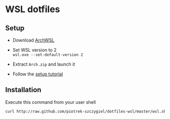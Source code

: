 # WSL dotfiles

## Setup

- Download [ArchWSL](https://github.com/yuk7/ArchWSL/releases/latest/download/Arch.zip)

- Set WSL version to 2  
  `wsl.exe --set-default-version 2`

- Extract `Arch.zip` and launch it

- Follow the [setup tutorial](https://github.com/yuk7/ArchWSL/wiki/How-to-Setup)

## Installation

Execute this command from your user shell

```bash
curl http://raw.github.com/piotrek-szczygiel/dotfiles-wsl/master/wsl.sh | sh
```
